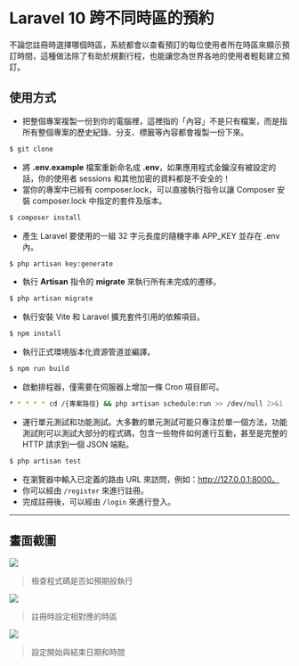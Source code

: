 # Laravel 10 跨不同時區的預約

不論您註冊時選擇哪個時區，系統都會以查看預訂的每位使用者所在時區來顯示預訂時間，這種做法除了有助於規劃行程，也能讓您為世界各地的使用者輕鬆建立預訂。

## 使用方式
- 把整個專案複製一份到你的電腦裡，這裡指的「內容」不是只有檔案，而是指所有整個專案的歷史紀錄、分支、標籤等內容都會複製一份下來。
```sh
$ git clone
```
- 將 __.env.example__ 檔案重新命名成 __.env__，如果應用程式金鑰沒有被設定的話，你的使用者 sessions 和其他加密的資料都是不安全的！
- 當你的專案中已經有 composer.lock，可以直接執行指令以讓 Composer 安裝 composer.lock 中指定的套件及版本。
```sh
$ composer install
```
- 產生 Laravel 要使用的一組 32 字元長度的隨機字串 APP_KEY 並存在 .env 內。
```sh
$ php artisan key:generate
```
- 執行 __Artisan__ 指令的 __migrate__ 來執行所有未完成的遷移。
```sh
$ php artisan migrate
```
- 執行安裝 Vite 和 Laravel 擴充套件引用的依賴項目。
```sh
$ npm install
```
- 執行正式環境版本化資源管道並編譯。
```sh
$ npm run build
```
- 啟動排程器，僅需要在伺服器上增加一條 Cron 項目即可。
```sh
* * * * * cd /{專案路徑} && php artisan schedule:run >> /dev/null 2>&1
```
- 運行單元測試和功能測試。大多數的單元測試可能只專注於單一個方法，功能測試則可以測試大部分的程式碼，包含一些物件如何進行互動，甚至是完整的 HTTP 請求到一個 JSON 端點。
```sh
$ php artisan test
```
- 在瀏覽器中輸入已定義的路由 URL 來訪問，例如：http://127.0.0.1:8000。
- 你可以經由 `/register` 來進行註冊。
- 完成註冊後，可以經由 `/login` 來進行登入。

----

## 畫面截圖
![](https://i.imgur.com/9u3duL5.png)
> 檢查程式碼是否如預期般執行

![](https://i.imgur.com/Bb2PzyV.png)
> 註冊時設定相對應的時區

![](https://i.imgur.com/cnt9fzV.png)
> 設定開始與結束日期和時間